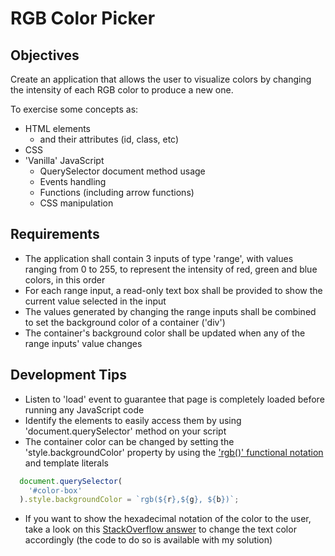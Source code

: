 # RGB Color Picker
## Objectives

Create an application that allows the user to visualize colors by changing the intensity of each RGB color to produce a new one.

To exercise some concepts as:
* HTML elements
  * and their attributes (id, class, etc)
* CSS
* 'Vanilla' JavaScript
  * QuerySelector document method usage
  * Events handling
  * Functions (including arrow functions)
  * CSS manipulation

## Requirements
* The application shall contain 3 inputs of type 'range', with values ranging from 0 to 255, to represent the intensity of red, green and blue colors, in this order
* For each range input, a read-only text box shall be provided to show the current value selected in the input
* The values generated by changing the range inputs shall be combined to set the background color of a container ('div')
* The container's background color shall be updated when any of the range inputs' value changes
 
## Development Tips
* Listen to 'load' event to guarantee that page is completely loaded before running any JavaScript code
* Identify the elements to easily access them by using 'document.querySelector' method on your script
* The container color can be changed by setting the 'style.backgroundColor' property by using the ['rgb()' functional notation](https://developer.mozilla.org/en-US/docs/Web/CSS/color_value) and template literals

```javascript
  document.querySelector(
    '#color-box'
  ).style.backgroundColor = `rgb(${r},${g}, ${b})`;
```
* If you want to show the hexadecimal notation of the color to the user, take a look on this [StackOverflow answer](https://stackoverflow.com/questions/3942878/how-to-decide-font-color-in-white-or-black-depending-on-background-color/3943023#3943023) to change the text color accordingly (the code to do so is available with my solution)
